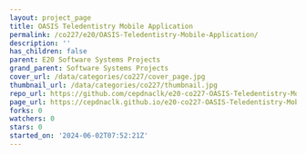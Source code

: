 ```yaml
---
layout: project_page
title: OASIS Teledentistry Mobile Application
permalink: /co227/e20/OASIS-Teledentistry-Mobile-Application/
description: ''
has_children: false
parent: E20 Software Systems Projects
grand_parent: Software Systems Projects
cover_url: /data/categories/co227/cover_page.jpg
thumbnail_url: /data/categories/co227/thumbnail.jpg
repo_url: https://github.com/cepdnaclk/e20-co227-OASIS-Teledentistry-Mobile-Application
page_url: https://cepdnaclk.github.io/e20-co227-OASIS-Teledentistry-Mobile-Application
forks: 0
watchers: 0
stars: 0
started_on: '2024-06-02T07:52:21Z'
---
```



